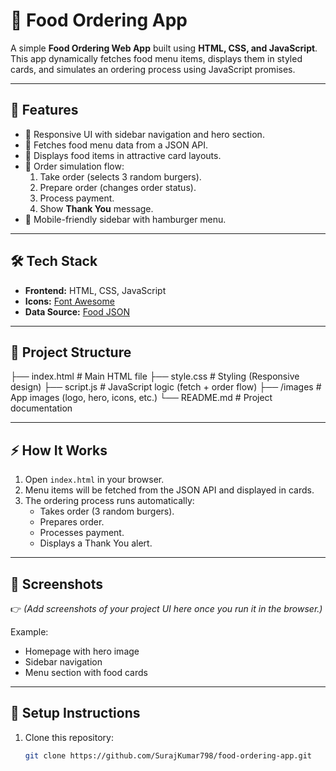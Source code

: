 # 🍔 Food Ordering App

A simple **Food Ordering Web App** built using **HTML, CSS, and JavaScript**.  
This app dynamically fetches food menu items, displays them in styled cards, and simulates an ordering process using JavaScript promises.

---

## 🚀 Features

- 📌 Responsive UI with sidebar navigation and hero section.  
- 📌 Fetches food menu data from a JSON API.  
- 📌 Displays food items in attractive card layouts.  
- 📌 Order simulation flow:
  1. Take order (selects 3 random burgers).  
  2. Prepare order (changes order status).  
  3. Process payment.  
  4. Show **Thank You** message.  
- 📱 Mobile-friendly sidebar with hamburger menu.  

---

## 🛠️ Tech Stack

- **Frontend:** HTML, CSS, JavaScript  
- **Icons:** [Font Awesome](https://fontawesome.com/v4/icons/)  
- **Data Source:** [Food JSON](https://raw.githubusercontent.com/saksham-accio/f2_contest_3/main/food.json)  

---

## 📂 Project Structure
├── index.html # Main HTML file
├── style.css # Styling (Responsive design)
├── script.js # JavaScript logic (fetch + order flow)
├── /images # App images (logo, hero, icons, etc.)
└── README.md # Project documentation


---

## ⚡ How It Works

1. Open `index.html` in your browser.  
2. Menu items will be fetched from the JSON API and displayed in cards.  
3. The ordering process runs automatically:
   - Takes order (3 random burgers).  
   - Prepares order.  
   - Processes payment.  
   - Displays a Thank You alert.  

---

## 📸 Screenshots

👉 *(Add screenshots of your project UI here once you run it in the browser.)*  

Example:  
- Homepage with hero image  
- Sidebar navigation  
- Menu section with food cards  

---

## 🔧 Setup Instructions

1. Clone this repository:
   ```bash
   git clone https://github.com/SurajKumar798/food-ordering-app.git
